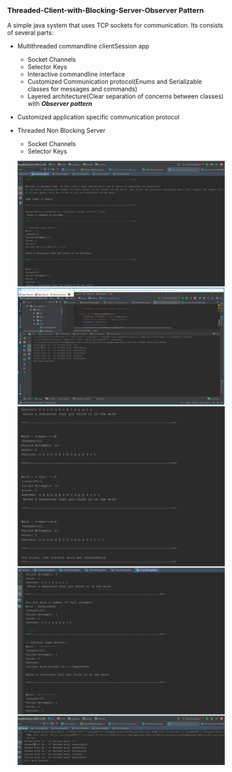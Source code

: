 ### Threaded-Client-with-Blocking-Server-Observer Pattern

A simple java system that uses TCP sockets for communication. Its consists of several parts:

* Multithreaded commandline clientSession app
  - Socket Channels
  - Selector Keys
  - Interactive commandline interface
  - Customized Communication protocol(Enums and Serializable classes for messages and commands)
  - Layered architecture(Clear separation of concerns between classes) with **_Observer pattern_**

* Customized application specific communication protocol  
* Threaded Non Blocking Server
  - Socket Channels
  - Selector Keys
  
  ![Threaded Blocking Server](https://github.com/crakama/Java-NIO-in-Distributed-Systems-HangManGame/blob/master/src/com/crakama/images/ServerConnection.PNG)
  ![Threaded Blocking Server](https://github.com/crakama/Java-NIO-in-Distributed-Systems-HangManGame/blob/master/src/com/crakama/images/Multithreading.PNG)
   ![Threaded Blocking Server](https://github.com/crakama/Java-NIO-in-Distributed-Systems-HangManGame/blob/master/src/com/crakama/images/loose.PNG)
    ![Threaded Blocking Server](https://github.com/crakama/Java-NIO-in-Distributed-Systems-HangManGame/blob/master/src/com/crakama/images/win.PNG)
    ![Threaded Blocking Server](https://github.com/crakama/Java-NIO-in-Distributed-Systems-HangManGame/blob/master/src/com/crakama/images/MultipleClients.png)




